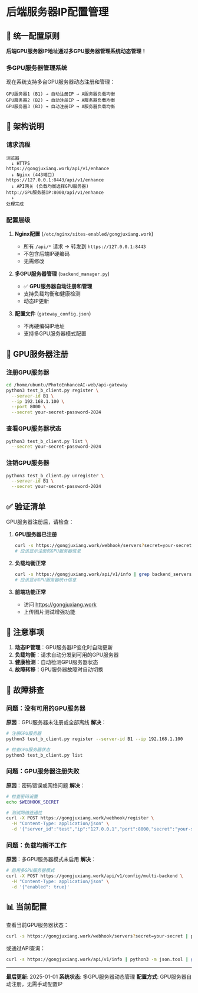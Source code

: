 # 后端服务器IP配置管理

## 📍 统一配置原则

**后端GPU服务器IP地址通过多GPU服务器管理系统动态管理！**

### 多GPU服务器管理系统

现在系统支持多台GPU服务器动态注册和管理：

```
GPU服务器1 (B1) → 自动注册IP → A服务器负载均衡
GPU服务器2 (B2) → 自动注册IP → A服务器负载均衡  
GPU服务器3 (B3) → 自动注册IP → A服务器负载均衡
```

## 🔄 架构说明

### 请求流程
```
浏览器
  ↓ HTTPS
https://gongjuxiang.work/api/v1/enhance
  ↓ Nginx (443端口)
https://127.0.0.1:8443/api/v1/enhance
  ↓ API网关 (负载均衡选择GPU服务器)
http://GPU服务器IP:8000/api/v1/enhance
  ↓
处理完成
```

### 配置层级

1. **Nginx配置** (`/etc/nginx/sites-enabled/gongjuxiang.work`)
   - 所有 `/api/*` 请求 → 转发到 `https://127.0.0.1:8443`
   - 不包含后端IP硬编码
   - 无需修改

2. **多GPU服务器管理** (`backend_manager.py`)
   - ✅ **GPU服务器自动注册和管理**
   - 支持负载均衡和健康检测
   - 动态IP更新

3. **配置文件** (`gateway_config.json`)
   - 不再硬编码IP地址
   - 支持多GPU服务器模式配置

## 🚀 GPU服务器注册

### 注册GPU服务器
```bash
cd /home/ubuntu/PhotoEnhanceAI-web/api-gateway
python3 test_b_client.py register \
  --server-id B1 \
  --ip 192.168.1.100 \
  --port 8000 \
  --secret your-secret-password-2024
```

### 查看GPU服务器状态
```bash
python3 test_b_client.py list \
  --secret your-secret-password-2024
```

### 注销GPU服务器
```bash
python3 test_b_client.py unregister \
  --server-id B1 \
  --secret your-secret-password-2024
```

## ✅ 验证清单

GPU服务器注册后，请检查：

1. **GPU服务器已注册**
   ```bash
   curl -s https://gongjuxiang.work/webhook/servers?secret=your-secret
   # 应该显示注册的GPU服务器信息
   ```

2. **负载均衡正常**
   ```bash
   curl -s https://gongjuxiang.work/api/v1/info | grep backend_servers
   # 应该显示GPU服务器统计信息
   ```

3. **前端功能正常**
   - 访问 https://gongjuxiang.work
   - 上传图片测试增强功能

## 📝 注意事项

1. **动态IP管理**：GPU服务器IP变化时自动更新
2. **负载均衡**：请求自动分发到可用的GPU服务器
3. **健康检测**：自动检测GPU服务器状态
4. **故障转移**：GPU服务器故障时自动切换

## 🔧 故障排查

### 问题：没有可用的GPU服务器
**原因**：GPU服务器未注册或全部离线
**解决**：
```bash
# 注册GPU服务器
python3 test_b_client.py register --server-id B1 --ip 192.168.1.100

# 检查GPU服务器状态
python3 test_b_client.py list
```

### 问题：GPU服务器注册失败
**原因**：密码错误或网络问题
**解决**：
```bash
# 检查密码设置
echo $WEBHOOK_SECRET

# 测试网络连通性
curl -X POST https://gongjuxiang.work/webhook/register \
  -H "Content-Type: application/json" \
  -d '{"server_id":"test","ip":"127.0.0.1","port":8000,"secret":"your-secret"}'
```

### 问题：负载均衡不工作
**原因**：多GPU服务器模式未启用
**解决**：
```bash
# 启用多GPU服务器模式
curl -X POST https://gongjuxiang.work/api/v1/config/multi-backend \
  -H "Content-Type: application/json" \
  -d '{"enabled": true}'
```

## 📊 当前配置

查看当前GPU服务器状态：
```bash
curl -s https://gongjuxiang.work/webhook/servers?secret=your-secret | python3 -m json.tool
```

或通过API查询：
```bash
curl -s https://gongjuxiang.work/api/v1/info | python3 -m json.tool | grep backend_servers
```

---

**最后更新**: 2025-01-01
**系统状态**: 多GPU服务器动态管理
**配置方式**: GPU服务器自动注册，无需手动配置IP